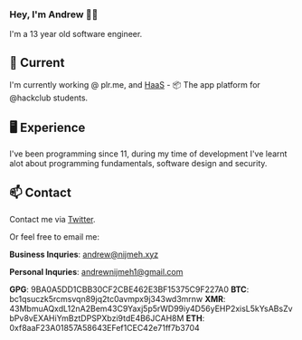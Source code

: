### Hey, I'm Andrew 👋🏼

I'm a 13 year old software engineer.

## 🔭 Current

I'm currently working @ plr.me, and [HaaS](hackclub.app) - 📦 The app platform for @hackclub students.

## 🖥️ Experience
I've been programming since 11, during my time of development I've learnt alot about programming fundamentals, software design and security.

## 📫 Contact

Contact me via [Twitter](https://twitter.com/acn_dev).

Or feel free to email me:

**Business Inquries**: andrew@nijmeh.xyz

**Personal Inquries**: andrewnijmeh1@gmail.com

**GPG**: 9BA0A5DD1CBB30CF2CBE462E3BF15375C9F227A0
**BTC**: bc1qsuczk5rcmsvqn89jq2tc0avmpx9j343wd3mrnw
**XMR**: 43MbmuAQxdL12nA2Bem43C9Yaxj5p5rWD99iy4D56yEHP2xisL5kYsABsZvbPv8vEXAHiYmBztDPSPXbzi9tdE4B6JCAH8M
**ETH**: 0xf8aaF23A01857A58643EFef1CEC42e71ff7b3704
